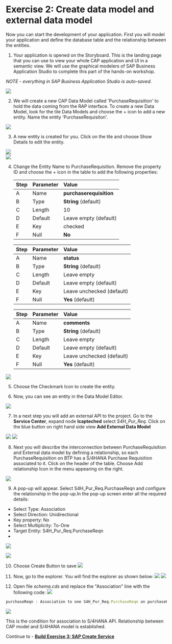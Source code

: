 # Exercise 2: Create data model and external data model 

Now you can start the development of your application. First you will model your application and define the database table and the relationship between the entities.

1. Your application is opened on the Storyboard. This is the landing page that you can use to view your whole CAP application and UI in a semantic view. We will use the graphical modelers of SAP Business Application Studio to complete this part of the hands-on workshop. 

*NOTE - everything in SAP Business Application Studio is auto-saved.*
 
 ![](images/Storyboard.png)
  
2. We will create a new CAP Data Model called 'PurchaseRequisition' to hold the data coming from the RAP interface. To create a new Data Model, look for the tile Data Models and choose the + icon to add a new entity. Name the entity 'PurchaseRequisiton'.
   
![](images/DataModel_000.png)

3. A new entity is created for you. Click on the tile and choose Show Details to edit the entity.

![](images/DataModel_000_2.png)   
![](images/DataModel_000_1.png)


4. Change the Entity Name to PurchaseRequisition. Remove the property ID and choose the + icon in the table to add the following properties:

    | Step | Parameter | Value |
    |:-----|:----------|:------|
    | A | Name | **purchaserequisition** |
    | B | Type | **String** (default) |
    | C | Length | 10 |
    | D | Default | Leave empty (default) |
    | E | Key | checked |
    | F | Null | **No**  |

    | Step | Parameter | Value |
    |:-----|:----------|:------|
    | A | Name | **status** |
    | B | Type | **String** (default) |
    | C | Length | Leave empty |
    | D | Default | Leave empty (default) |
    | E | Key | Leave unchecked (default) |
    | F | Null | **Yes** (default) |
   
    | Step | Parameter | Value |
    |:-----|:----------|:------|
    | A | Name | **comments** |
    | B | Type | **String** (default) |
    | C | Length | Leave empty |
    | D | Default | Leave empty (default) |
    | E | Key | Leave unchecked (default) |
    | F | Null | **Yes** (default) |
![](images/DataModel_001.png)

5. Choose the Checkmark Icon to create the entity.

6. Now, you can see an entity in the Data Model Editor.

![](images/DataModel_011.png)

7. In a next step you will add an external API to the project. Go to the **Service Center**, expand node **lcapteched** select *S4H_Pur_Req*. Click on the blue button on right hand side view **Add External Data Model**   

![](images/External_Data_Model_001.png)
![](images/External_Data_Model_002.png)

8. Next you will describe the interconnection between PurchaseRequisition and External data model by defining a relationship, so each PurchaseRequisition on BTP has a S/4HANA Purchase Requisition associated to it. Click on the header of the table. Choose Add relationship Icon in the menu appearing on the right. 
   
![](images/Association_000.png)

9. A pop-up will appear. Select S4H_Pur_Req.PurchaseReqn and configure the relationship in the pop-up.In the pop-up screen enter all the required details:

- Select Type: Association
- Select Direction: Unidirectional
- Key property: No
- Select Multiplicity: To-One
- Target Entity: S4H_Pur_Req.PurchaseReqn
- 
![](images/Association_002.png)

![](images/Association_001.png)

10. Choose Create Button to save
![](images/Association_003.png)

11. Now, go to the explorer. You will find the explorer as shown below:
![](images/Explorer_001.png)
![](images/Explorer_002.png)
11. Open file *schema.cds* and replace the "Association" line with the following code:
![](images/Schema_001.png)

```js
purchaseReqn : Association to one S4H_Pur_Req.PurchaseReqn on purchaseReqn.PurchaseRequisition = purchaserequisition;
```

![](images/Schema_002.png)

This is the condition for association to S/4HANA API. Relationship between CAP model and S/4HANA model is established.

Continue to - **[Build Exercise 3: SAP Create Service](../../../buildcode/exercises/ex3/README.md)**


